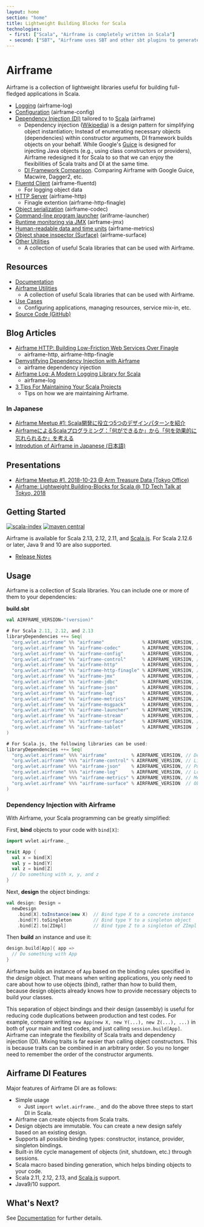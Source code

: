 ```yaml
---
layout: home
section: "home"
title: Lightweight Building Blocks for Scala
technologies:
 - first: ["Scala", "Airframe is completely written in Scala"]
 - second: ["SBT", "Airframe uses SBT and other sbt plugins to generate microsites easily"]
---
```

# Airframe

Airframe is a collection of lightweight libraries useful for building full-fledged applications in Scala.

- [Logging](docs/airframe-log.html) (airframe-log)
- [Configuration](docs/airframe-config.html) (airframe-config)
- [Dependency Injection (DI)](docs/index.html) tailored to to [Scala](https://www.scala-lang.org/) (airframe)
  - Dependency injection ([Wikipedia](https://en.wikipedia.org/wiki/Dependency_injection)) is a design pattern for simplifying object instantiation;
    Instead of enumerating necessary objects (dependencies) within constructor arguments, DI framework builds objects on your behalf.
    While Google's [Guice](https://github.com/google/guice) is designed for injecting Java objects (e.g., using class constructors or providers),
    Airframe redesigned it for Scala to so that we can enjoy the flexibilities of Scala traits and DI at the same time.
  - [DI Framework Comparison](https://wvlet.org/airframe/docs/comparison.html). Comparing Airframe with Google Guice, Macwire, Dagger2, etc.
- [Fluentd Client](docs/airframe-fluentd.html) (airframe-fluentd)
  - For logging object data
- [HTTP Server](docs/airframe-http.html) (airframe-http)
  - Finagle extention (airframe-http-finagle)
- [Object serialization](docs/airframe-codec.html) (airframe-codec)
- [Command-line program launcher](docs/airframe-launcher.html) (ariframe-launcher)
- [Runtime monitoring via JMX](docs/airframe-jmx.html) (airframe-jmx)
- [Human-readable data and time units](docs/airframe-metrics.html) (airframe-metrics)
- [Object shape inspector (Surface)](docs/airframe-surface.html) (airframe-surface)
- [Other Utilities](https://wvlet.org/airframe/docs/utils.html)
   - A collection of useful Scala libraries that can be used with Airframe.

## Resources
- [Documentation](docs)
- [Airframe Utilities](docs/utils.html)
   - A collection of useful Scala libraries that can be used with Airframe.
- [Use Cases](docs/use-cases.html)
   - Configuring applications, managing resources, service mix-in, etc.
- [Source Code (GitHub)](https://github.com/wvlet/airframe)

## Blog Articles
- [Airframe HTTP: Building Low-Friction Web Services Over Finagle](https://medium.com/@taroleo/airframe-http-a-minimalist-approach-for-building-web-services-in-scala-743ba41af7f)
  - airframe-http, airframe-http-finagle
- [Demystifying Dependency Injection with Airframe](https://medium.com/@taroleo/demystifying-dependency-injection-with-airframe-9b637034a78a)
  - airframe dependency injection
- [Airframe Log: A Modern Logging Library for Scala](https://medium.com/@taroleo/airframe-log-a-modern-logging-library-for-scala-56fbc2f950bc)
  - airframe-log
- [3 Tips For Maintaining Your Scala Projects](https://medium.com/@taroleo/3-tips-for-maintaining-your-scala-projects-e54a2feea9c4)
  - Tips on how we are maintaining Airframe.

### In Japanese
- [Airframe Meetup #1: Scala開発に役立つ5つのデザインパターンを紹介](https://medium.com/airframe/airframe-meetup-72d6db13182e)
- [AirframeによるScalaプログラミング：「何ができるか」から「何を効果的に忘れられるか」を考える](https://medium.com/airframe/e9e0f7fc983a)
- [Introdution of Airframe in Japanese (日本語)](https://medium.com/@taroleo/airframe-c5d044a97ec)

## Presentations
- [Airframe Meetup #1. 2018-10-23 @ Arm Treasure Data (Tokyo Office)](https://www.slideshare.net/taroleo/airframe-meetup-1-20181023-arm-treasure-data-tokyo-office)
- [Airframe: Lightweight Building-Blocks for Scala @ TD Tech Talk at Tokyo, 2018](https://www.slideshare.net/taroleo/airframe-lightweight-building-blocks-for-scala-td-tech-talk-20181014)

## Getting Started

[sindex-badge]: https://index.scala-lang.org/wvlet/airframe/airframe/latest.svg?color=orange
[sindex-link]: https://index.scala-lang.org/wvlet/airframe
[central-badge]: https://img.shields.io/maven-central/v/org.wvlet.airframe/airframe_2.12.svg?label=maven%20central
[central-link]: https://search.maven.org/search?q=g:%22org.wvlet.airframe%22%20AND%20a:%22airframe_2.12%22

[![scala-index][sindex-badge]][sindex-link] [![maven central][central-badge]][central-link]

Airframe is available for Scala 2.13, 2.12, 2.11, and [Scala.js](https://www.scala-js.org/).
For Scala 2.12.6 or later, Java 9 and 10 are also supported.

- [Release Notes](docs/release-notes.html)

## Usage

Airframe is a collection of Scala libraries. You can include one or more of them to your dependencies:

**build.sbt**
```scala
val AIRFRAME_VERSION="(version)"

# For Scala 2.11, 2.12, and 2.13
libraryDependencies ++= Seq(
  "org.wvlet.airframe" %% "airframe"              % AIRFRAME_VERSION, // Dependency injection
  "org.wvlet.airframe" %% "airframe-codec"        % AIRFRAME_VERSION, // MessagePack-based schema-on-read transcoder
  "org.wvlet.airframe" %% "airframe-config"       % AIRFRAME_VERSION, // YAML-based configuration
  "org.wvlet.airframe" %% "airframe-control"      % AIRFRAME_VERSION, // Library for retryable execution
  "org.wvlet.airframe" %% "airframe-http"         % AIRFRAME_VERSION, // HTTP REST API router
  "org.wvlet.airframe" %% "airframe-http-finagle" % AIRFRAME_VERSION, // HTTP server (Finagle backend)
  "org.wvlet.airframe" %% "airframe-jmx"          % AIRFRAME_VERSION, // JMX monitoring
  "org.wvlet.airframe" %% "airframe-jdbc"         % AIRFRAME_VERSION, // JDBC connection pool
  "org.wvlet.airframe" %% "airframe-json"         % AIRFRAME_VERSION, // Pure Scala JSON parser
  "org.wvlet.airframe" %% "airframe-log"          % AIRFRAME_VERSION, // Logging
  "org.wvlet.airframe" %% "airframe-metrics"      % AIRFRAME_VERSION, // Metrics units
  "org.wvlet.airframe" %% "airframe-msgpack"      % AIRFRAME_VERSION, // Pure-Scala MessagePack
  "org.wvlet.airframe" %% "airframe-launcher"     % AIRFRAME_VERSION, // Command-line program launcher
  "org.wvlet.airframe" %% "airframe-stream"       % AIRFRAME_VERSION, // Stream processing library
  "org.wvlet.airframe" %% "airframe-surface"      % AIRFRAME_VERSION, // Object surface inspector
  "org.wvlet.airframe" %% "airframe-tablet"       % AIRFRAME_VERSION  // Table data reader/writer
)

# For Scala.js, the following libraries can be used:
libraryDependencies ++= Seq(
  "org.wvlet.airframe" %%% "airframe"         % AIRFRAME_VERSION, // Dependency injection
  "org.wvlet.airframe" %%% "airframe-control" % AIRFRAME_VERSION, // Library for retryable execution
  "org.wvlet.airframe" %%% "airframe-json"    % AIRFRAME_VERSION, // Pure Scala JSON parser
  "org.wvlet.airframe" %%% "airframe-log"     % AIRFRAME_VERSION, // Logging
  "org.wvlet.airframe" %%% "airframe-metrics" % AIRFRAME_VERSION, // Metrics units
  "org.wvlet.airframe" %%% "airframe-surface" % AIRFRAME_VERSION  // Object surface inspector
)
```

### Dependency Injection with Airframe

With Airframe, your Scala programming can be greatly simplified:

First, **bind** objects to your code with `bind[X]`:
```scala
import wvlet.airframe._

trait App {
  val x = bind[X]
  val y = bind[Y]
  val z = bind[Z]
  // Do something with x, y, and z
}
```

Next, **design** the object bindings:
```scala
val design: Design =
  newDesign
    .bind[X].toInstance(new X)  // Bind type X to a concrete instance
    .bind[Y].toSingleton        // Bind type Y to a singleton object
    .bind[Z].to[ZImpl]          // Bind type Z to a singleton of ZImpl instance
```

Then **build** an instance and use it:
```scala
design.build[App]{ app =>
  // Do something with App
}
```

Airframe builds an instance of `App` based on the binding rules specified in the *design* object. That means when writing applications, you only need to care about how to use objects (*bind*), rather than how to build them, because design objects already knows how to provide necessary objects to build your classes.

This separation of object bindings and their design (assembly) is useful for reducing code duplications between production and test codes. For example, compare writing `new App(new X, new Y(...), new Z(...), ...)` in both of your main and test codes, and just calling `session.build[App]`.
Airframe can integrate the flexibility of Scala traits and dependency injection (DI). Mixing traits is far easier than calling object constructors. This is because traits can be combined in an arbitrary order. So you no longer need to remember the order of the constructor arguments.

## Airframe DI Features

Major features of Airframe DI are as follows:

- Simple usage
  - Just `import wvlet.airframe._` and do the above three steps to start DI in Scala.
- Airframe can create objects from Scala traits.
- Design objects are immutable. You can create a new design safely based on an existing design.
- Supports all possible binding types: constructor, instance, provider, singleton bindings.
- Built-in life cycle management of objects (init, shutdown, etc.) through sessions.
- Scala macro based binding generation, which helps binding objects to your code.
- Scala 2.11, 2.12, 2.13, and [Scala.js](https://www.scala-js.org/) support.
- Java9/10 support.

## What's Next?

See [Documentation](docs) for further details.
